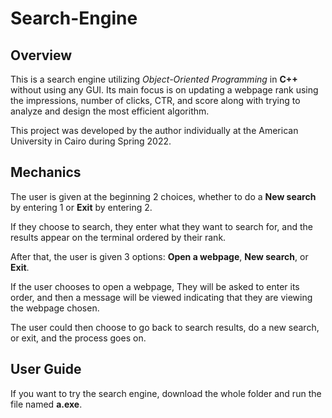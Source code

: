 # Search-Engine
 ## Overview
 This is a search engine utilizing *Object-Oriented Programming* in **C++** without using any GUI. Its main focus is on updating a webpage rank using the impressions, number of clicks, CTR, and score along with trying to analyze and design the most efficient algorithm.

 This project was developed by the author individually at the American University in Cairo during Spring 2022.

 ## Mechanics
 The user is given at the beginning 2 choices, whether to do a **New search** by entering 1 or **Exit** by entering 2.

 If they choose to search, they enter what they want to search for, and the results appear on the terminal ordered by their rank.

 After that, the user is given 3 options: **Open a webpage**, **New search**, or **Exit**.

 If the user chooses to open a webpage, They will be asked to enter its order, and then a message will be viewed indicating that they are viewing the webpage chosen.

 The user could then choose to go back to search results, do a new search, or exit, and the process goes on.

 ## User Guide
 If you want to try the search engine, download the whole folder and run the file named **a.exe**.

 

 
